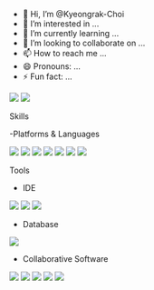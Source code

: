 - 👋 Hi, I’m @Kyeongrak-Choi
- 👀 I’m interested in ...
- 🌱 I’m currently learning ...
- 💞️ I’m looking to collaborate on ...
- 📫 How to reach me ...
- 😄 Pronouns: ...
- ⚡ Fun fact: ...

<img src="https://img.shields.io/badge/kyungrac12@gmail.com-EA4335?style=flat-square&logo=Gmail&logoColor=white"/> <img src="https://img.shields.io/badge/LinkedIn-0A66C2?style=flat-square&logo=LinkedIn&logoColor=white"/>
  

Skills

-Platforms & Languages

<img src="https://img.shields.io/badge/Android-3DDC84?style=flat-square&logo=Android&logoColor=white"/> <img src="https://img.shields.io/badge/Flutter-02569B?style=flat-square&logo=Flutter&logoColor=white"/>  <img src="https://img.shields.io/badge/Java-6DB33F?style=flat-square&logo=Java&logoColor=white"/> <img src="https://img.shields.io/badge/Spring-6DB33F?style=flat-square&logo=Spring&logoColor=white"/> <img src="https://img.shields.io/badge/Oracle-F80000?style=flat-square&logo=Oracle&logoColor=white"/>  <img src="https://img.shields.io/badge/SQLite-003B57?style=flat-square&logo=SqLite&logoColor=white"/>  <img src="https://img.shields.io/badge/Firebase-FFCA28?style=flat-square&logo=Firebase&logoColor=white"/>

Tools

- IDE

<img src="https://img.shields.io/badge/AndroidStudio-3DDC84?style=flat-square&logo=AndroidStudio&logoColor=white"/> <img src="https://img.shields.io/badge/VisualStudioCode-007ACC?style=flat-square&logo=VisualStudioCode&logoColor=white"/>  <img src="https://img.shields.io/badge/Eclipse-525C86?style=flat-square&logo=Eclipse&logoColor=white"/> 


- Database
<img src="https://img.shields.io/badge/DBeaver-382923?style=flat-square&logo=DBeaver&logoColor=white"/>

- Collaborative Software
  
<img src="https://img.shields.io/badge/GitHub-181717?style=flat-square&logo=Github&logoColor=white"/>   <img src="https://img.shields.io/badge/Slack-4A154B?style=flat-square&logo=Slack&logoColor=white"/> <img src="https://img.shields.io/badge/Confluence-172B4D?style=flat-square&logo=Confluence&logoColor=white"/>  <img src="https://img.shields.io/badge/Postman-FF6C37?style=flat-square&logo=Postman&logoColor=white"/> <img src="https://img.shields.io/badge/Figma-F24E1E?style=flat-square&logo=Figma&logoColor=white"/> 
